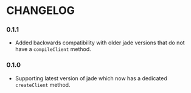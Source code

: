 # CHANGELOG

### 0.1.1

- Added backwards compatibility with older jade versions that do not have
  a `compileClient` method.

### 0.1.0

- Supporting latest version of jade which now has a dedicated `createClient`
  method.
